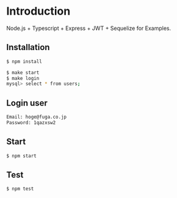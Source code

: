 # Introduction

Node.js + Typescript + Express + JWT + Sequelize for Examples.

## Installation

```bash
$ npm install
```

```bash
$ make start
$ make login
mysql> select * from users;
```

## Login user

```bash
Email: hoge@fuga.co.jp
Password: 1qazxsw2
```

## Start

```bash
$ npm start
```

## Test

```bash
$ npm test
```

